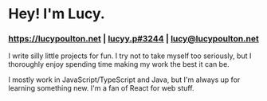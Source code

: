 # Hey! I'm Lucy.
### <https://lucypoulton.net> | [lucyy.p#3244](https://discord.lucypoulton.net/) | [lucy@lucypoulton.net](mailto:lucy@lucypoulton.net)

I write silly little projects for fun. I try not to take myself too seriously, but I thoroughly enjoy spending time making my work the best it can be.

I mostly work in JavaScript/TypeScript and Java, but I'm always up for learning something new. I'm a fan of React for web stuff.
